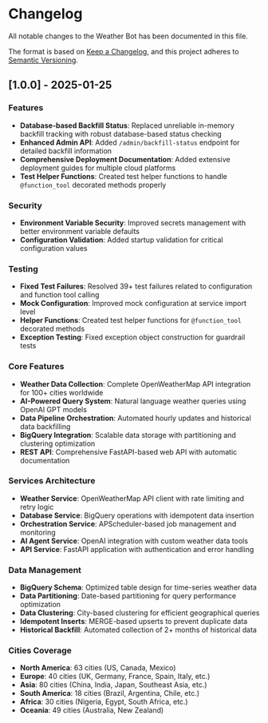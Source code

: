 # Changelog

All notable changes to the Weather Bot has been documented in this file.

The format is based on [Keep a Changelog](https://keepachangelog.com/en/1.0.0/),
and this project adheres to [Semantic Versioning](https://semver.org/spec/v2.0.0.html).

## [1.0.0] - 2025-01-25

### Features
- **Database-based Backfill Status**: Replaced unreliable in-memory backfill tracking with robust database-based status checking
- **Enhanced Admin API**: Added `/admin/backfill-status` endpoint for detailed backfill information
- **Comprehensive Deployment Documentation**: Added extensive deployment guides for multiple cloud platforms
- **Test Helper Functions**: Created test helper functions to handle `@function_tool` decorated methods properly

### Security

- **Environment Variable Security**: Improved secrets management with better environment variable defaults
- **Configuration Validation**: Added startup validation for critical configuration values

### Testing

- **Fixed Test Failures**: Resolved 39+ test failures related to configuration and function tool calling
- **Mock Configuration**: Improved mock configuration at service import level
- **Helper Functions**: Created test helper functions for `@function_tool` decorated methods
- **Exception Testing**: Fixed exception object construction for guardrail tests

### Core Features
- **Weather Data Collection**: Complete OpenWeatherMap API integration for 100+ cities worldwide
- **AI-Powered Query System**: Natural language weather queries using OpenAI GPT models
- **Data Pipeline Orchestration**: Automated hourly updates and historical data backfilling
- **BigQuery Integration**: Scalable data storage with partitioning and clustering optimization
- **REST API**: Comprehensive FastAPI-based web API with automatic documentation

### Services Architecture
- **Weather Service**: OpenWeatherMap API client with rate limiting and retry logic
- **Database Service**: BigQuery operations with idempotent data insertion
- **Orchestration Service**: APScheduler-based job management and monitoring
- **AI Agent Service**: OpenAI integration with custom weather data tools
- **API Service**: FastAPI application with authentication and error handling

### Data Management
- **BigQuery Schema**: Optimized table design for time-series weather data
- **Data Partitioning**: Date-based partitioning for query performance optimization
- **Data Clustering**: City-based clustering for efficient geographical queries
- **Idempotent Inserts**: MERGE-based upserts to prevent duplicate data
- **Historical Backfill**: Automated collection of 2+ months of historical data

### Cities Coverage
- **North America**: 63 cities (US, Canada, Mexico)
- **Europe**: 40 cities (UK, Germany, France, Spain, Italy, etc.)
- **Asia**: 80 cities (China, India, Japan, Southeast Asia, etc.)
- **South America**: 18 cities (Brazil, Argentina, Chile, etc.)
- **Africa**: 30 cities (Nigeria, Egypt, South Africa, etc.)
- **Oceania**: 49 cities (Australia, New Zealand)
